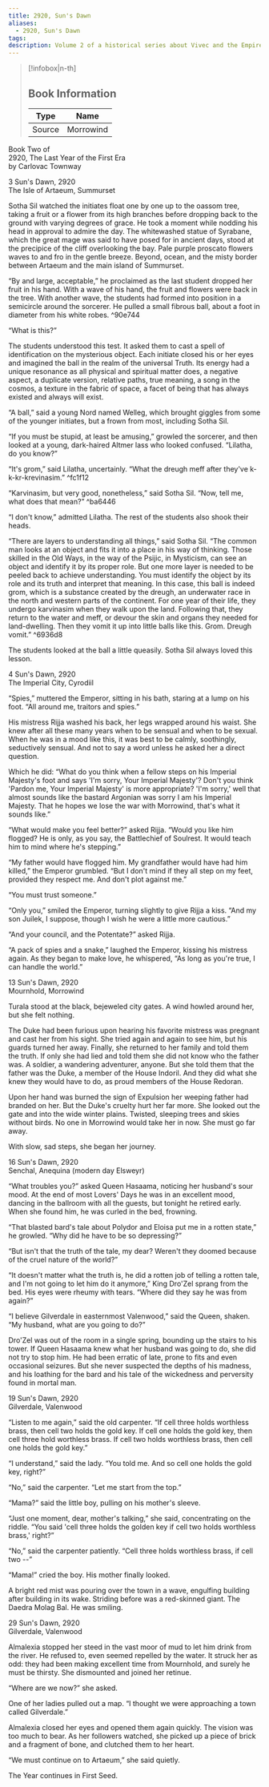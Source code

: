 ```yaml
---
title: 2920, Sun's Dawn
aliases:
  - 2920, Sun's Dawn
tags: 
description: Volume 2 of a historical series about Vivec and the Empire.
---
```

> [!infobox|n-th]
> 
> ## Book Information
> 
> | Type | Name |
> | --- | --- |
> | Source | Morrowind |

Book Two of  
2920, The Last Year of the First Era  
by Carlovac Townway  

3 Sun's Dawn, 2920  
The Isle of Artaeum, Summurset  
  
Sotha Sil watched the initiates float one by one up to the oassom tree, taking a fruit or a flower from its high branches before dropping back to the ground with varying degrees of grace. He took a moment while nodding his head in approval to admire the day. The whitewashed statue of Syrabane, which the great mage was said to have posed for in ancient days, stood at the precipice of the cliff overlooking the bay. Pale purple proscato flowers waves to and fro in the gentle breeze. Beyond, ocean, and the misty border between Artaeum and the main island of Summurset.  
  
“By and large, acceptable,” he proclaimed as the last student dropped her fruit in his hand. With a wave of his hand, the fruit and flowers were back in the tree. With another wave, the students had formed into position in a semicircle around the sorcerer. He pulled a small fibrous ball, about a foot in diameter from his white robes.   ^90e744
  
“What is this?”  
  
The students understood this test. It asked them to cast a spell of identification on the mysterious object. Each initiate closed his or her eyes and imagined the ball in the realm of the universal Truth. Its energy had a unique resonance as all physical and spiritual matter does, a negative aspect, a duplicate version, relative paths, true meaning, a song in the cosmos, a texture in the fabric of space, a facet of being that has always existed and always will exist.  
  
“A ball,” said a young Nord named Welleg, which brought giggles from some of the younger initiates, but a frown from most, including Sotha Sil.  
  
“If you must be stupid, at least be amusing,” growled the sorcerer, and then looked at a young, dark-haired Altmer lass who looked confused. “Lilatha, do you know?”  
  
“It's grom,” said Lilatha, uncertainly. “What the dreugh meff after they've k-k-kr-krevinasim.”   ^fc1f12
  
“Karvinasim, but very good, nonetheless,” said Sotha Sil. “Now, tell me, what does that mean?”   ^ba6446
  
“I don't know,” admitted Lilatha. The rest of the students also shook their heads.  
  
“There are layers to understanding all things,” said Sotha Sil. “The common man looks at an object and fits it into a place in his way of thinking. Those skilled in the Old Ways, in the way of the Psijic, in Mysticism, can see an object and identify it by its proper role. But one more layer is needed to be peeled back to achieve understanding. You must identify the object by its role and its truth and interpret that meaning. In this case, this ball is indeed grom, which is a substance created by the dreugh, an underwater race in the north and western parts of the continent. For one year of their life, they undergo karvinasim when they walk upon the land. Following that, they return to the water and meff, or devour the skin and organs they needed for land-dwelling. Then they vomit it up into little balls like this. Grom. Dreugh vomit.”   ^6936d8
  
The students looked at the ball a little queasily. Sotha Sil always loved this lesson.  
  
4 Sun's Dawn, 2920  
The Imperial City, Cyrodiil  
  
“Spies,” muttered the Emperor, sitting in his bath, staring at a lump on his foot. “All around me, traitors and spies.”  
  
His mistress Rijja washed his back, her legs wrapped around his waist. She knew after all these many years when to be sensual and when to be sexual. When he was in a mood like this, it was best to be calmly, soothingly, seductively sensual. And not to say a word unless he asked her a direct question.  
  
Which he did: “What do you think when a fellow steps on his Imperial Majesty's foot and says 'I'm sorry, Your Imperial Majesty'? Don't you think 'Pardon me, Your Imperial Majesty' is more appropriate? 'I'm sorry,' well that almost sounds like the bastard Argonian was sorry I am his Imperial Majesty. That he hopes we lose the war with Morrowind, that's what it sounds like.”  
  
“What would make you feel better?” asked Rijja. “Would you like him flogged? He is only, as you say, the Battlechief of Soulrest. It would teach him to mind where he's stepping.”  
  
“My father would have flogged him. My grandfather would have had him killed,” the Emperor grumbled. “But I don't mind if they all step on my feet, provided they respect me. And don't plot against me.”  
  
“You must trust someone.”  
  
“Only you,” smiled the Emperor, turning slightly to give Rijja a kiss. “And my son Juilek, I suppose, though I wish he were a little more cautious.”  
  
“And your council, and the Potentate?” asked Rijja.  
  
“A pack of spies and a snake,” laughed the Emperor, kissing his mistress again. As they began to make love, he whispered, “As long as you're true, I can handle the world.”  
  
13 Sun's Dawn, 2920  
Mournhold, Morrowind  
  
Turala stood at the black, bejeweled city gates. A wind howled around her, but she felt nothing.  
  
The Duke had been furious upon hearing his favorite mistress was pregnant and cast her from his sight. She tried again and again to see him, but his guards turned her away. Finally, she returned to her family and told them the truth. If only she had lied and told them she did not know who the father was. A soldier, a wandering adventurer, anyone. But she told them that the father was the Duke, a member of the House Indoril. And they did what she knew they would have to do, as proud members of the House Redoran.  
  
Upon her hand was burned the sign of Expulsion her weeping father had branded on her. But the Duke's cruelty hurt her far more. She looked out the gate and into the wide winter plains. Twisted, sleeping trees and skies without birds. No one in Morrowind would take her in now. She must go far away.  
  
With slow, sad steps, she began her journey.  
  
16 Sun's Dawn, 2920  
Senchal, Anequina (modern day Elsweyr)  
  
“What troubles you?” asked Queen Hasaama, noticing her husband's sour mood. At the end of most Lovers' Days he was in an excellent mood, dancing in the ballroom with all the guests, but tonight he retired early. When she found him, he was curled in the bed, frowning.  
  
“That blasted bard's tale about Polydor and Eloisa put me in a rotten state,” he growled. “Why did he have to be so depressing?”  
  
“But isn't that the truth of the tale, my dear? Weren't they doomed because of the cruel nature of the world?”  
  
“It doesn't matter what the truth is, he did a rotten job of telling a rotten tale, and I'm not going to let him do it anymore,” King Dro'Zel sprang from the bed. His eyes were rheumy with tears. “Where did they say he was from again?”  
  
“I believe Gilverdale in easternmost Valenwood,” said the Queen, shaken. “My husband, what are you going to do?”  
  
Dro'Zel was out of the room in a single spring, bounding up the stairs to his tower. If Queen Hasaama knew what her husband was going to do, she did not try to stop him. He had been erratic of late, prone to fits and even occasional seizures. But she never suspected the depths of his madness, and his loathing for the bard and his tale of the wickedness and perversity found in mortal man.  
  
19 Sun's Dawn, 2920  
Gilverdale, Valenwood  
  
“Listen to me again,” said the old carpenter. “If cell three holds worthless brass, then cell two holds the gold key. If cell one holds the gold key, then cell three hold worthless brass. If cell two holds worthless brass, then cell one holds the gold key.”  
  
“I understand,” said the lady. “You told me. And so cell one holds the gold key, right?”  
  
“No,” said the carpenter. “Let me start from the top.”  
  
“Mama?” said the little boy, pulling on his mother's sleeve.  
  
“Just one moment, dear, mother's talking,” she said, concentrating on the riddle. “You said 'cell three holds the golden key if cell two holds worthless brass,' right?”  
  
“No,” said the carpenter patiently. “Cell three holds worthless brass, if cell two --”  
  
“Mama!” cried the boy. His mother finally looked.  
  
A bright red mist was pouring over the town in a wave, engulfing building after building in its wake. Striding before was a red-skinned giant. The Daedra Molag Bal. He was smiling.  
  
29 Sun's Dawn, 2920  
Gilverdale, Valenwood  
  
Almalexia stopped her steed in the vast moor of mud to let him drink from the river. He refused to, even seemed repelled by the water. It struck her as odd: they had been making excellent time from Mournhold, and surely he must be thirsty. She dismounted and joined her retinue.  
  
“Where are we now?” she asked.  
  
One of her ladies pulled out a map. “I thought we were approaching a town called Gilverdale.”  
  
Almalexia closed her eyes and opened them again quickly. The vision was too much to bear. As her followers watched, she picked up a piece of brick and a fragment of bone, and clutched them to her heart.  
  
“We must continue on to Artaeum,” she said quietly.  
  
The Year continues in First Seed.